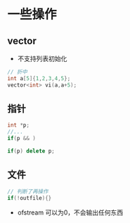 # 一些操作
## vector
- 不支持列表初始化
```cpp
// 折中
int a[5]{1,2,3,4,5};
vector<int> vi(a,a+5);
```

## 指针
```cpp
int *p;
//...
if(p && )

if(p) delete p;
```

## 文件
```cpp
// 判断了再操作
if(!outfile){}
```
- ofstream 可以为0，不会输出任何东西